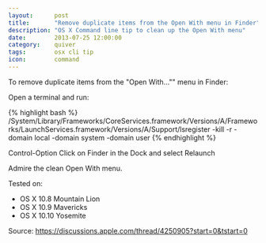 ```yaml
---
layout:      post
title:       "Remove duplicate items from the Open With menu in Finder"
description: "OS X Command line tip to clean up the Open With menu"
date:        2013-07-25 12:00:00
category:    quiver
tags:        osx cli tip
icon:        command
---
```


To remove duplicate items from the "Open With…"" menu in Finder:

Open a terminal and run:

{% highlight bash %}
/System/Library/Frameworks/CoreServices.framework/Versions/A/Frameworks/LaunchServices.framework/Versions/A/Support/lsregister -kill -r -domain local -domain system -domain user
{% endhighlight %}

Control-Option Click on Finder in the Dock and select Relaunch

Admire the clean Open With menu.

Tested on:

- OS X 10.8 Mountain Lion
- OS X 10.9 Mavericks
- OS X 10.10 Yosemite

Source: <https://discussions.apple.com/thread/4250905?start=0&tstart=0>
